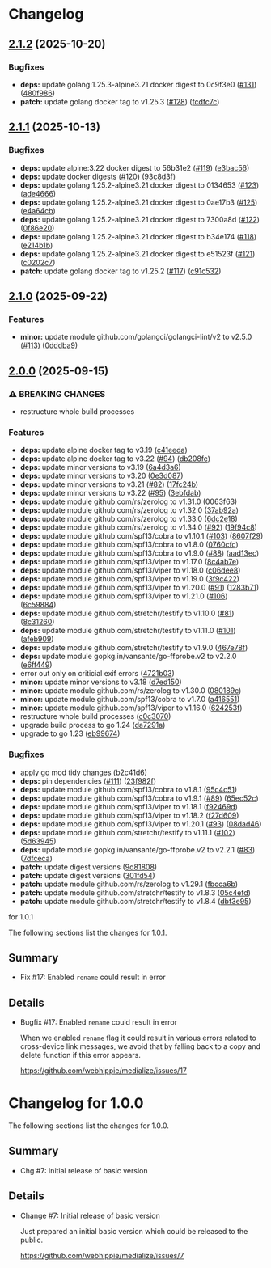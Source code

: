 # Changelog

## [2.1.2](https://github.com/webhippie/medialize/compare/v2.1.1...v2.1.2) (2025-10-20)


### Bugfixes

* **deps:** update golang:1.25.3-alpine3.21 docker digest to 0c9f3e0 ([#131](https://github.com/webhippie/medialize/issues/131)) ([480f986](https://github.com/webhippie/medialize/commit/480f9865e76630b4cf8f06a895a1b606a03f4349))
* **patch:** update golang docker tag to v1.25.3 ([#128](https://github.com/webhippie/medialize/issues/128)) ([fcdfc7c](https://github.com/webhippie/medialize/commit/fcdfc7c57b0d70f1bc27e48ea821f9a9da6e96dc))

## [2.1.1](https://github.com/webhippie/medialize/compare/v2.1.0...v2.1.1) (2025-10-13)


### Bugfixes

* **deps:** update alpine:3.22 docker digest to 56b31e2 ([#119](https://github.com/webhippie/medialize/issues/119)) ([e3bac56](https://github.com/webhippie/medialize/commit/e3bac56f40ec5a629b98d14feb6b4ac1bd2090f3))
* **deps:** update docker digests ([#120](https://github.com/webhippie/medialize/issues/120)) ([93c8d3f](https://github.com/webhippie/medialize/commit/93c8d3ff307200615d91a54230002a11a261f114))
* **deps:** update golang:1.25.2-alpine3.21 docker digest to 0134653 ([#123](https://github.com/webhippie/medialize/issues/123)) ([ade4666](https://github.com/webhippie/medialize/commit/ade4666b1a5bd76ba4aa1794d7ecb1b596c776a2))
* **deps:** update golang:1.25.2-alpine3.21 docker digest to 0ae17b3 ([#125](https://github.com/webhippie/medialize/issues/125)) ([e4a64cb](https://github.com/webhippie/medialize/commit/e4a64cb2e1f777957b8b91695f13ea5fc7e23336))
* **deps:** update golang:1.25.2-alpine3.21 docker digest to 7300a8d ([#122](https://github.com/webhippie/medialize/issues/122)) ([0f86e20](https://github.com/webhippie/medialize/commit/0f86e20a8c123b9e0f66609b2281298a2af9dc55))
* **deps:** update golang:1.25.2-alpine3.21 docker digest to b34e174 ([#118](https://github.com/webhippie/medialize/issues/118)) ([e214b1b](https://github.com/webhippie/medialize/commit/e214b1bee4b710931ea23d3a8a51606e95f1762d))
* **deps:** update golang:1.25.2-alpine3.21 docker digest to e51523f ([#121](https://github.com/webhippie/medialize/issues/121)) ([c0202c7](https://github.com/webhippie/medialize/commit/c0202c7aac28d5a1d946f9ad0b8245a3d15a54b7))
* **patch:** update golang docker tag to v1.25.2 ([#117](https://github.com/webhippie/medialize/issues/117)) ([c91c532](https://github.com/webhippie/medialize/commit/c91c53255e8cb3910e449e069cfcb1b24d26c24d))

## [2.1.0](https://github.com/webhippie/medialize/compare/v2.0.0...v2.1.0) (2025-09-22)


### Features

* **minor:** update module github.com/golangci/golangci-lint/v2 to v2.5.0 ([#113](https://github.com/webhippie/medialize/issues/113)) ([0dddba9](https://github.com/webhippie/medialize/commit/0dddba99ad2b0806e8f5a7c7c32fecf019f81bbe))

## [2.0.0](https://github.com/webhippie/medialize/compare/v1.0.1...v2.0.0) (2025-09-15)


### ⚠ BREAKING CHANGES

* restructure whole build processes

### Features

* **deps:** update alpine docker tag to v3.19 ([c41eeda](https://github.com/webhippie/medialize/commit/c41eeda8767a078d2142e2ed58f7e2170a016237))
* **deps:** update alpine docker tag to v3.22 ([#94](https://github.com/webhippie/medialize/issues/94)) ([db208fc](https://github.com/webhippie/medialize/commit/db208fc311fd925c658f92e73971272aebe515f2))
* **deps:** update minor versions to v3.19 ([6a4d3a6](https://github.com/webhippie/medialize/commit/6a4d3a6ca72233f889e34c2fa790ac5bbeacbf94))
* **deps:** update minor versions to v3.20 ([0e3d087](https://github.com/webhippie/medialize/commit/0e3d0873449399c3f00abcddb17aa2b025632604))
* **deps:** update minor versions to v3.21 ([#82](https://github.com/webhippie/medialize/issues/82)) ([17fc24b](https://github.com/webhippie/medialize/commit/17fc24bfca3e3d0ac8477498eda850d512a4e8db))
* **deps:** update minor versions to v3.22 ([#95](https://github.com/webhippie/medialize/issues/95)) ([3ebfdab](https://github.com/webhippie/medialize/commit/3ebfdabf07669fbe4987e6c2b133108c5622d1ad))
* **deps:** update module github.com/rs/zerolog to v1.31.0 ([0063f63](https://github.com/webhippie/medialize/commit/0063f636483edebba62c90d39b208aea4b280b40))
* **deps:** update module github.com/rs/zerolog to v1.32.0 ([37ab92a](https://github.com/webhippie/medialize/commit/37ab92a5e5ef4c6dc18e959e0dab33ae1b8d591d))
* **deps:** update module github.com/rs/zerolog to v1.33.0 ([6dc2e18](https://github.com/webhippie/medialize/commit/6dc2e189bd956170654c1b13a9116c84dad31de3))
* **deps:** update module github.com/rs/zerolog to v1.34.0 ([#92](https://github.com/webhippie/medialize/issues/92)) ([19f94c8](https://github.com/webhippie/medialize/commit/19f94c8e2740b705d1bf84154f7dc18c9f7ed045))
* **deps:** update module github.com/spf13/cobra to v1.10.1 ([#103](https://github.com/webhippie/medialize/issues/103)) ([8607f29](https://github.com/webhippie/medialize/commit/8607f295ffbbc8e52a12b81183f27469fa97ae17))
* **deps:** update module github.com/spf13/cobra to v1.8.0 ([0760cfc](https://github.com/webhippie/medialize/commit/0760cfcdd2e1d8a120b96b70c029aca6aeba31f4))
* **deps:** update module github.com/spf13/cobra to v1.9.0 ([#88](https://github.com/webhippie/medialize/issues/88)) ([aad13ec](https://github.com/webhippie/medialize/commit/aad13ec9d3267ac459c3a68d89415e12e2bfad39))
* **deps:** update module github.com/spf13/viper to v1.17.0 ([8c4ab7e](https://github.com/webhippie/medialize/commit/8c4ab7ec0196fa43d454a074ed7722729438eb5d))
* **deps:** update module github.com/spf13/viper to v1.18.0 ([c06dee8](https://github.com/webhippie/medialize/commit/c06dee81adaaa22fed2e2716761fa33096147fe5))
* **deps:** update module github.com/spf13/viper to v1.19.0 ([3f9c422](https://github.com/webhippie/medialize/commit/3f9c422d43f6a9187176dd1d2860692ef85ef53a))
* **deps:** update module github.com/spf13/viper to v1.20.0 ([#91](https://github.com/webhippie/medialize/issues/91)) ([1283b71](https://github.com/webhippie/medialize/commit/1283b71d90210980558af39b3f964075cc8801ac))
* **deps:** update module github.com/spf13/viper to v1.21.0 ([#106](https://github.com/webhippie/medialize/issues/106)) ([6c59884](https://github.com/webhippie/medialize/commit/6c598848f7ea0cb86c284f9feadaf912a255fc75))
* **deps:** update module github.com/stretchr/testify to v1.10.0 ([#81](https://github.com/webhippie/medialize/issues/81)) ([8c31260](https://github.com/webhippie/medialize/commit/8c31260b5da5bbeaad2b00ea735bbb8079ab1aa2))
* **deps:** update module github.com/stretchr/testify to v1.11.0 ([#101](https://github.com/webhippie/medialize/issues/101)) ([afeb909](https://github.com/webhippie/medialize/commit/afeb9090e217cefb8880bfb57a32ed23273c8b30))
* **deps:** update module github.com/stretchr/testify to v1.9.0 ([467e78f](https://github.com/webhippie/medialize/commit/467e78f6ca542c1f418cb1a94c25004e99704844))
* **deps:** update module gopkg.in/vansante/go-ffprobe.v2 to v2.2.0 ([e6ff449](https://github.com/webhippie/medialize/commit/e6ff449d217f6148a309934737bc5fec542dc77c))
* error out only on criticial exif errors ([4721b03](https://github.com/webhippie/medialize/commit/4721b0341316e506d846151a3831ae72dfd075aa))
* **minor:** update minor versions to v3.18 ([d7ed150](https://github.com/webhippie/medialize/commit/d7ed150bd8333bc44645f7ddbd457ffcc0a11040))
* **minor:** update module github.com/rs/zerolog to v1.30.0 ([080189c](https://github.com/webhippie/medialize/commit/080189c15e946207f14f6262767fe3402d1834a0))
* **minor:** update module github.com/spf13/cobra to v1.7.0 ([a416551](https://github.com/webhippie/medialize/commit/a4165513ec7d736692c95ddd2b1e4c6f1a48d041))
* **minor:** update module github.com/spf13/viper to v1.16.0 ([624253f](https://github.com/webhippie/medialize/commit/624253fad7c22e1e74414dfb5c460fb34c14f373))
* restructure whole build processes ([c0c3070](https://github.com/webhippie/medialize/commit/c0c3070fe24f3018194408b3ecb4be8bc5d562f6))
* upgrade build process to go 1.24 ([da7291a](https://github.com/webhippie/medialize/commit/da7291a1ee50cbe9266cc9e88091d1bc97480f89))
* upgrade to go 1.23 ([eb99674](https://github.com/webhippie/medialize/commit/eb99674167eb6751a9ca013c68ab8e10c0330af6))


### Bugfixes

* apply go mod tidy changes ([b2c41d6](https://github.com/webhippie/medialize/commit/b2c41d6e2770b52f7c9ed1df1b0b2a20f4435c9b))
* **deps:** pin dependencies ([#111](https://github.com/webhippie/medialize/issues/111)) ([23f982f](https://github.com/webhippie/medialize/commit/23f982f9e750845a116ac8d1780b1161582a4b31))
* **deps:** update module github.com/spf13/cobra to v1.8.1 ([95c4c51](https://github.com/webhippie/medialize/commit/95c4c5182cc5e32df733fb55b6d66c735e214352))
* **deps:** update module github.com/spf13/cobra to v1.9.1 ([#89](https://github.com/webhippie/medialize/issues/89)) ([65ec52c](https://github.com/webhippie/medialize/commit/65ec52c82ab8fe5e902970d95f7b432e40ad3c72))
* **deps:** update module github.com/spf13/viper to v1.18.1 ([f92469d](https://github.com/webhippie/medialize/commit/f92469d23740742f279d78ae6287cfe9015f8413))
* **deps:** update module github.com/spf13/viper to v1.18.2 ([f27d609](https://github.com/webhippie/medialize/commit/f27d60926bc8a1aa4f934572b7f543b2a90bcea8))
* **deps:** update module github.com/spf13/viper to v1.20.1 ([#93](https://github.com/webhippie/medialize/issues/93)) ([08dad46](https://github.com/webhippie/medialize/commit/08dad46ebe74df561f69418966bbff852c9e18e2))
* **deps:** update module github.com/stretchr/testify to v1.11.1 ([#102](https://github.com/webhippie/medialize/issues/102)) ([5d63945](https://github.com/webhippie/medialize/commit/5d63945d295c3b1487f62b57fdc2b9785946654f))
* **deps:** update module gopkg.in/vansante/go-ffprobe.v2 to v2.2.1 ([#83](https://github.com/webhippie/medialize/issues/83)) ([7dfceca](https://github.com/webhippie/medialize/commit/7dfcecacbaaf4134921c459014d6c6742ca86801))
* **patch:** update digest versions ([9d81808](https://github.com/webhippie/medialize/commit/9d8180843639febe599818a3a473defbd9428f4a))
* **patch:** update digest versions ([301fd54](https://github.com/webhippie/medialize/commit/301fd54de9b28d8f73c47fda181cd4eccdf3846c))
* **patch:** update module github.com/rs/zerolog to v1.29.1 ([fbcca6b](https://github.com/webhippie/medialize/commit/fbcca6b8ab9f5ad052a4085f9d0cb647b3ef37a1))
* **patch:** update module github.com/stretchr/testify to v1.8.3 ([05c4efd](https://github.com/webhippie/medialize/commit/05c4efd551c19101abea89c81a32328a270b7b0c))
* **patch:** update module github.com/stretchr/testify to v1.8.4 ([dbf3e95](https://github.com/webhippie/medialize/commit/dbf3e958bdae4e3d804364634e174e4d404e21d5))

for 1.0.1

The following sections list the changes for 1.0.1.

## Summary

 * Fix #17: Enabled `rename` could result in error

## Details

 * Bugfix #17: Enabled `rename` could result in error

   When we enabled `rename` flag it could result in various errors related to
   cross-device link messages, we avoid that by falling back to a copy and delete
   function if this error appears.

   https://github.com/webhippie/medialize/issues/17


# Changelog for 1.0.0

The following sections list the changes for 1.0.0.

## Summary

 * Chg #7: Initial release of basic version

## Details

 * Change #7: Initial release of basic version

   Just prepared an initial basic version which could be released to the public.

   https://github.com/webhippie/medialize/issues/7
